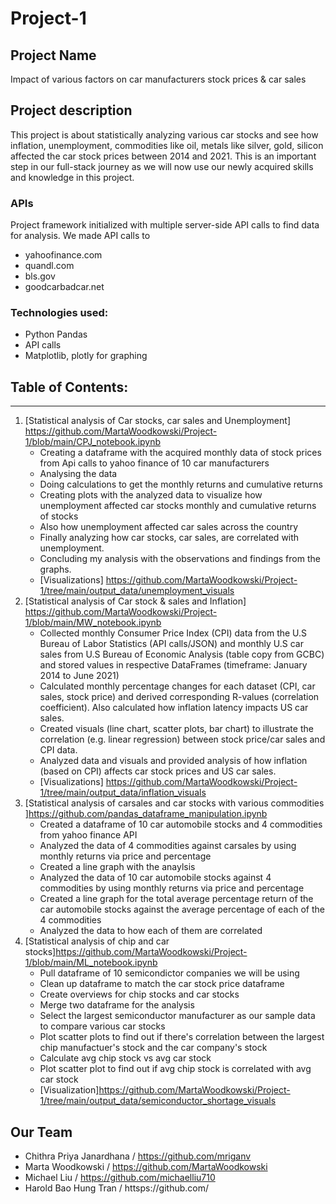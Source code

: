 # Project-1
## Project Name 
Impact of various factors on car manufacturers stock prices & car sales

## Project description 
This project is about statistically analyzing various car stocks  and see how inflation, unemployment, commodities like oil, metals like silver, gold, silicon affected the car stock prices between 2014 and 2021. This is an important step in our full-stack journey as we will now use our newly acquired skills and knowledge in this project.  

### APIs
Project framework initialized with multiple server-side API calls to  find data for analysis. We made API calls to 
* yahoofinance.com
* quandl.com
* bls.gov 
* goodcarbadcar.net


### Technologies used:
* Python Pandas 
* API calls
* Matplotlib, plotly for graphing

## Table of Contents:
_______________________________________________________________________
1. [Statistical analysis of Car stocks, car sales and Unemployment] https://github.com/MartaWoodkowski/Project-1/blob/main/CPJ_notebook.ipynb
     * Creating a dataframe with the acquired monthly data of stock prices from Api calls to yahoo finance of 10 car manufacturers
     * Analysing the data 
     * Doing calculations to get the monthly returns and cumulative returns
     * Creating plots with the analyzed data to visualize how unemployment affected car stocks monthly and cumulative returns of stocks 
     * Also how unemployment affected car sales across the country
     * Finally analyzing how car stocks, car sales, are correlated with unemployment.
     * Concluding my analysis with the observations and findings from the graphs. 
     * [Visualizations] https://github.com/MartaWoodkowski/Project-1/tree/main/output_data/unemployment_visuals 
2. [Statistical analysis of Car stock & sales and Inflation] https://github.com/MartaWoodkowski/Project-1/blob/main/MW_notebook.ipynb
     * Collected monthly Consumer Price Index (CPI) data from the U.S Bureau of Labor Statistics (API calls/JSON) and monthly U.S car sales from U.S Bureau of Economic Analysis (table copy from GCBC) and stored values in respective DataFrames (timeframe: January 2014 to June 2021)
     * Calculated monthly percentage changes for each dataset (CPI, car sales, stock price) and derived corresponding R-values (correlation coefficient).  Also calculated how inflation latency impacts US car sales.
     * Created visuals (line chart, scatter plots, bar chart) to illustrate the correlation (e.g. linear regression) between stock price/car sales and CPI data.
     * Analyzed data and visuals and provided analysis of how inflation (based on CPI) affects car stock prices and US car sales.
     * [Visualizations] https://github.com/MartaWoodkowski/Project-1/tree/main/output_data/inflation_visuals
3. [Statistical analysis of carsales and car stocks with various commodities ]https://github.com/pandas_dataframe_manipulation.ipynb
     * Created a dataframe of 10 car automobile stocks and 4 commodities from yahoo finance API
     * Analyzed the data of 4 commodities against carsales by using monthly returns via price and percentage
     * Created a line graph with the anaylsis 
     * Analyzed the data of 10 car automobile stocks against 4 commodities by using monthly returns via price and percentage
     * Created a line graph for the total average percentage return of the car automobile stocks against the average percentage of each of the 4 commodities 
     * Analyzed the data to how each of them are correlated
4. [Statistical analysis of chip and car stocks]https://github.com/MartaWoodkowski/Project-1/blob/main/ML_notebook.ipynb
     * Pull dataframe of 10 semicondictor companies we will be using
     * Clean up dataframe to match the car stock price dataframe
     * Create overviews for chip stocks and car stocks
     * Merge two dataframe for the analysis
     * Select the largest semiconductor manufacturer as our sample data to compare various car stocks
     * Plot scatter plots to find out if there's correlation between the largest chip manufactuer's stock and the car company's stock
     * Calculate avg chip stock vs avg car stock
     * Plot scatter plot to find out if avg chip stock is correlated with avg car stock
     * [Visualization]https://github.com/MartaWoodkowski/Project-1/tree/main/output_data/semiconductor_shortage_visuals
     
## Our Team
* Chithra Priya Janardhana / https://github.com/mriganv
* Marta Woodkowski / https://github.com/MartaWoodkowski
* Michael Liu / https://github.com/michaelliu710
* Harold Bao Hung Tran / httsps://github.com/

